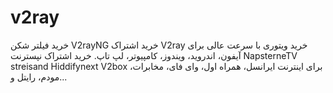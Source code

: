 # v2ray
خرید فیلتر شکن V2rayNG خرید اشتراک V2ray خرید ویتوری با سرعت عالی برای آیفون، اندروید، ویندوز، کامپیوتر، لپ تاپ. خرید اشتراک نپسترنت NapsterneTV streisand Hiddifynext V2box برای اینترنت ایرانسل، همراه اول، وای فای، مخابرات، مودم، رایتل و...
